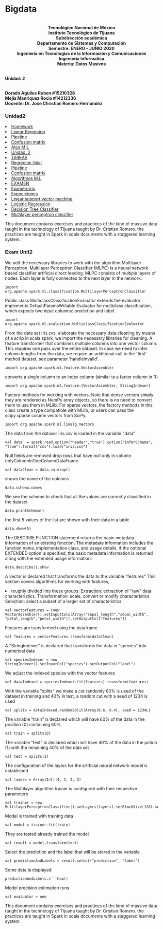# Bigdata

<p align="center">
<br><strong>Tecnológico Nacional de México</strong>
<br><strong>Instituto Tecnológico de Tijuana</strong>
<br><strong>Subdirección académica</strong>
<br><strong>Departamento de Sistemas y Computación</strong>
<br><strong>Semestre: ENERO - JUNIO 2020</strong>
<br><strong>Ingeniería en Tecnologías de la Información y Comunicaciones</strong>
<br><strong>Ingeniería Informatica</strong>
<br><strong>Materia: Datos Masivos</strong>

<br><strong>Unidad: 2</strong>

<br><strong>Dorado Aguilus Ruben #15210328</strong>
   <br><strong>Mejia Manriquez Rocio #14212336</strong>
<br><strong>Docente: Dr. Jose Christian Romero Hernandez</strong>
</p>

 
### Unidad2
<li><a href="https://github.com/rubens084/Bigdata/tree/Unidad2/Tareas ">Homework</a>
<li><a href="https://github.com/rubens084/Bigdata/blob/Unidad2/Tareas/regrecion.scala  ">Linear Regrecion</a>
<li><a href="https://github.com/rubens084/Bigdata/blob/Unidad2/Tareas/PIPELINE ">Pipeline</a>
<li><a href="https://github.com/rubens084/Bigdata/blob/Unidad2/Tareas/CONFUSION%20MATRIX ">Confusion matrix</a>
<li><a href="https://github.com/rubens084/Bigdata/blob/Unidad2/Tareas/Algorithms%20in%20Machine%20Learning ">Algo M.L</a>



<li><a href="https://github.com/rubens084/Bigdata/tree/Unidad2 ">Unidad: 2</a>

<li><a href="https://github.com/rubens084/Bigdata/tree/Unidad2/Tareas ">TAREAS</a>
<li><a href="https://github.com/rubens084/Bigdata/blob/Unidad2/Tareas/regrecion.scala  ">Regrecion linial</a>
<li><a href="https://github.com/rubens084/Bigdata/blob/Unidad2/Tareas/PIPELINE ">Pipeline</a>
<li><a href="https://github.com/rubens084/Bigdata/blob/Unidad2/Tareas/CONFUSION%20MATRIX ">Confusion matrix</a>
<li><a href="https://github.com/rubens084/Bigdata/blob/Unidad2/Tareas/Algorithms%20in%20Machine%20Learning ">Algoritmos M.L</a>

<li><a href="https://github.com/rubens084/Bigdata/tree/Unidad2">EXAMEN</a>
<li><a href="https://github.com/rubens084/Bigdata/tree/Unidad2/Examen-iris">Examen-iris</a>

<li><a href="https://github.com/rubens084/Bigdata/tree/Unidad2/Exposiciones">Expociciones</a>
<li><a href="https://github.com/rubens084/Bigdata/blob/Unidad2/Exposiciones/LSVM.scala">Linear support vector machine</a>
<li><a href="https://github.com/rubens084/Bigdata/blob/Unidad2/Exposiciones/LR.scala">Logistic Regression</a>
<li><a href="https://github.com/rubens084/Bigdata/blob/Unidad2/Exposiciones/DT.scala">Decision Tree Classifier</a>
<li><a href="https://github.com/rubens084/Bigdata/blob/Unidad2/Exposiciones/MLP.scala">Multilayer perceptron classifier</a>


This document contains exercises and practices of the kind of massive data taught in the technology of 
Tijuana taught by Dr. Cristian Romero.
the practices are taught in Spark in scala documents with a staggered learning system.

### Exam Unit2

We add the necessary libraries to work with the algorithm Multilayer Perceptron.
Multilayer Perceptron Classifier (MLPC) is a neural network based classifier
artificial direct feeding. MLPC consists of multiple layers of nodes. Each layer is
fully connected to the next layer in the network.
```
import org.apache.spark.ml.classification.MultilayerPerceptronClassifier
```
Public class MulticlassClassificationEvaluator extends the evaluator implements DefaultParamsWritable
Evaluator for multiclass classification, which expects two input columns: prediction and label.
```
import org.apache.spark.ml.evaluation.MulticlassClassificationEvaluator
```
From the data set Iris.cvs, elaborate the necessary data cleaning by means of a scrip in scala spark,
we import the necessary libraries for cleaning.
A feature transformer that combines multiple columns into one vector column.
This requires one pass over the entire dataset. In case we need to infer
column lengths from the data, we require an additional call to the 'first' method
dataset, see parameter 'handleInvalid'.
```
import org.apache.spark.ml.feature.VectorAssembler
```
converts a single column to an index column (similar to a factor column in R)
```
import org.apache.spark.ml.feature.{VectorAssembler, StringIndexer}
```
Factory methods for working with vectors. Note that dense vectors simply
they are rendered as NumPy array objects, so there is no need to convert them to use them in
MLlib. For sparse vectors, the factory methods in this class create a type compatible with MLlib,
or users can pass the scipy.sparse column vectors from SciPy.
```
import org.apache.spark.ml.linalg.Vectors
```
The data from the dataser iris.csv is loaded in the variable "data"
```
val data  = spark.read.option("header","true").option("inferSchema", "true").format("csv").load("iris.csv")
```
Null fields are removed drop rows that have null only in column onlyColumnInOneColumnDataFrame.
```
val dataClean = data.na.drop()
```
shows the name of the columns
```
data.schema.names
```
We see the scheme to check that all the values ​​are correctly classified in the dataset
```
data.printSchema()
```
the first 5 values of the list are shown with their data in a table
```
data.show(5)
```
The DESCRIBE FUNCTION statement returns the basic metadata information of an existing function.
The metadata information includes the function name, implementation class, and usage details.
If the optional EXTENDED option is specified, the basic metadata information is returned along with the extended usage information.
```
data.describe().show
```
A vector is declared that transforms the data to the variable "features" This section covers algorithms for working with features, <li> roughly divided into these groups:
Extraction: extraction of "raw" data characteristics, Transformation: scale, convert or modify characteristics Selection: select a subset of a larger set of characteristics

```
val vectorFeatures = (new VectorAssembler().setInputCols(Array("sepal_length","sepal_width", "petal_length","petal_width")).setOutputCol("features"))
```

Features are transformed using the dataframe
```
val features = vectorFeatures.transform(dataClean)
```
A "StringIndexer" is declared that transforms the data in "species" into numerical data
```
val speciesIndexer = new StringIndexer().setInputCol("species").setOutputCol("label")
```
We adjust the indexed species with the vector features
```
val dataIndexed = speciesIndexer.fit(features).transform(features)
```
With the variable "splits" we make a cut randomly 60% is used
of the dataset in training and 40% in test, a random cut with a seed of 1234 is used
```
val splits = dataIndexed.randomSplit(Array(0.6, 0.4), seed = 1234L)
```
The variable "train" is declared which will have 60% of the data in the position
(0) containing 60%
```
val train = splits(0)
```
The variable "test" is declared which will have 40% of the data in the potion (1)
with the remaining 40% of the data set

```
val test = splits(1)
```
The configuration of the layers for the artificial neural network model is established
```
val layers = Array[Int](4, 2, 2, 3)
```
The Multilayer algorithm trainer is configured with their respective parameters
```
val trainer = new MultilayerPerceptronClassifier().setLayers(layers).setBlockSize(128).setSeed(1234L).setMaxIter(100)
```
Model is trained with training data
```
val model = trainer.fit(train)
```
They are tested already trained the model
```
val result = model.transform(test)
```
Select the prediction and the label that will be stored in the variable
```
val predictionAndLabels = result.select("prediction", "label")
```
Some data is displayed 
```
predictionAndLabels.s```how()
```
Model precision estimation runs
```
val evaluator = new 
```

This document contains exercises and practices of the kind of massive data taught in the technology of 
Tijuana taught by Dr. Cristian Romero.
the practices are taught in Spark in scala documents with a staggered learning system.


